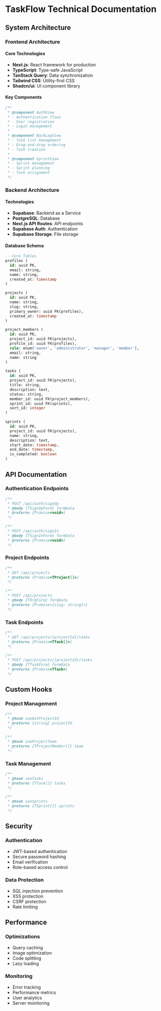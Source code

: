# TaskFlow Technical Documentation

## System Architecture

### Frontend Architecture

#### Core Technologies
- **Next.js**: React framework for production
- **TypeScript**: Type-safe JavaScript
- **TanStack Query**: Data synchronization
- **Tailwind CSS**: Utility-first CSS
- **Shadcn/ui**: UI component library

#### Key Components
```typescript
/**
 * @component AuthView
 * - Authentication flows
 * - User registration
 * - Login management
 * 
 * @component BackLogView
 * - Task list management
 * - Drag-and-drop ordering
 * - Task creation
 * 
 * @component SprintView
 * - Sprint management
 * - Sprint planning
 * - Task assignment
 */
```

### Backend Architecture

#### Technologies
- **Supabase**: Backend as a Service
- **PostgreSQL**: Database
- **Next.js API Routes**: API endpoints
- **Supabase Auth**: Authentication
- **Supabase Storage**: File storage

#### Database Schema
```sql
-- Core Tables
profiles (
  id: uuid PK,
  email: string,
  name: string,
  created_at: timestamp
)

projects (
  id: uuid PK,
  name: string,
  slug: string,
  primary_owner: uuid FK(profiles),
  created_at: timestamp
)

project_members (
  id: uuid PK,
  project_id: uuid FK(projects),
  profile_id: uuid FK(profiles),
  role: enum('owner', 'administrator', 'manager', 'member'),
  email: string,
  name: string
)

tasks (
  id: uuid PK,
  project_id: uuid FK(projects),
  title: string,
  description: text,
  status: string,
  member_id: uuid FK(project_members),
  sprint_id: uuid FK(sprints),
  sort_id: integer
)

sprints (
  id: uuid PK,
  project_id: uuid FK(projects),
  name: string,
  description: text,
  start_date: timestamp,
  end_date: timestamp,
  is_completed: boolean
)
```

## API Documentation

### Authentication Endpoints

```typescript
/**
 * POST /api/auth/signUp
 * @body {TSignUpForm} formData
 * @returns {Promise<void>}
 */

/**
 * POST /api/auth/signIn
 * @body {TSignInForm} formData
 * @returns {Promise<void>}
 */
```

### Project Endpoints

```typescript
/**
 * GET /api/projects
 * @returns {Promise<TProject[]>}
 */

/**
 * POST /api/projects
 * @body {TOrgForm} formData
 * @returns {Promise<{slug: string}>}
 */
```

### Task Endpoints

```typescript
/**
 * GET /api/projects/[projectId]/tasks
 * @returns {Promise<TTask[]>}
 */

/**
 * POST /api/projects/[projectId]/tasks
 * @body {TTaskForm} formData
 * @returns {Promise<TTask>}
 */
```

## Custom Hooks

### Project Management

```typescript
/**
 * @hook useGetProjectId
 * @returns {string} projectId
 */

/**
 * @hook useProjectTeam
 * @returns {TProjectMember[]} team
 */
```

### Task Management

```typescript
/**
 * @hook useTasks
 * @returns {TTask[]} tasks
 */

/**
 * @hook useSprints
 * @returns {TSprint[]} sprints
 */
```

## Security

### Authentication
- JWT-based authentication
- Secure password hashing
- Email verification
- Role-based access control

### Data Protection
- SQL injection prevention
- XSS protection
- CSRF protection
- Rate limiting

## Performance

### Optimizations
- Query caching
- Image optimization
- Code splitting
- Lazy loading

### Monitoring
- Error tracking
- Performance metrics
- User analytics
- Server monitoring 